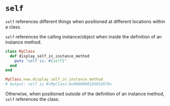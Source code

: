 # `self`
`self` references different things when positioned at different locations within a class.

`self` references the calling instance/object when inside the definition of an instance method.

```ruby
class MyClass
  def display_self_in_instance_method
    puts "self is: #{self}"
  end
end

MyClass.new.display_self_in_instance_method
# Output: self is #<MyClass:0x0000000103032678>
```

Otherwise, when positioned outside of the definition of an instance method, `self` references the class.
